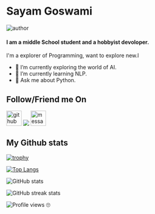 # Sayam Goswami
![author](https://img.shields.io/badge/author-me😁-blue)
#### I am a middle School student and a hobbyist devoloper.
<!--m![I am a student devoloper](https://avatars.githubusercontent.com/u/81681676?v=4)-->

I'm a explorer of Programming, want to explore new.l

- 🔭 I’m currently exploring the world of AI.
- 🌱 I’m currently learning NLP.
- 💬 Ask me about Python.

## Follow/Friend me On

[<img src='https://cdn.jsdelivr.net/npm/simple-icons@3.0.1/icons/github.svg' alt='github' height='40'>](https://github.com/sayampy)
[<img src="https://img.icons8.com/ios-filled/50/000000/twitter.png"/>](https://twitter.com/@sayampy)
[<img src="https://cdn.jsdelivr.net/npm/simple-icons@3.0.1/icons/discord.svg" alt='message @sayampy on discord' height='40'>](https://discord.com/users/810418783847055411)

## My Github stats
[![trophy](https://github-profile-trophy.vercel.app/?username=sayampy)](https://github.com/ryo-ma/github-profile-trophy)

[![Top Langs](https://github-readme-stats.vercel.app/api/top-langs/?username=sayampy)](https://github.com/anuraghazra/github-readme-stats)

![GitHub stats](https://github-readme-stats.vercel.app/api?username=sayampy&show_icons=true)  

![GitHub streak stats](https://github-readme-streak-stats.herokuapp.com/?user=sayampy)  

![Profile views](https://gpvc.arturio.dev/sayampy) 🙄
